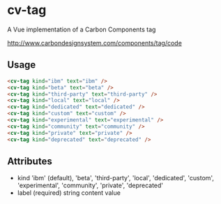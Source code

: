 # cv-tag

A Vue implementation of a Carbon Components tag

http://www.carbondesignsystem.com/components/tag/code

## Usage

```html
<cv-tag kind="ibm" text="ibm" />
<cv-tag kind="beta" text="beta" />
<cv-tag kind="third-party" text="third-party" />
<cv-tag kind="local" text="local" />
<cv-tag kind="dedicated" text="dedicated" />
<cv-tag kind="custom" text="custom" />
<cv-tag kind="experimental" text="experimental" />
<cv-tag kind="community" text="community" />
<cv-tag kind="private" text="private" />
<cv-tag kind="deprecated" text="deprecated" />
```

## Attributes

- kind
  'ibm' (default),
  'beta',
  'third-party',
  'local',
  'dedicated',
  'custom',
  'experimental',
  'community',
  'private',
  'deprecated'
- label (required)
  string content value
